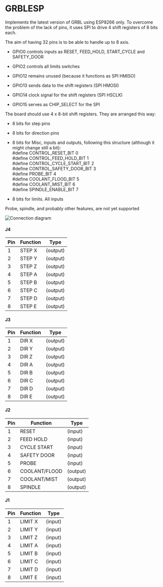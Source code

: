 # GRBLESP

Implements the latest version of GRBL using ESP8266 only. To overcome the problem of the lack of pins, 
it uses SPI to drive 4 shift registers of 8 bits each.

The aim of having 32 pins is to be able to handle up to 8 axis.

- GPIO0 controls inputs as RESET, FEED_HOLD, START_CYCLE and SAFETY_DOOR

- GPIO2 controls all limits switches

- GPIO12 remains unused (because it functions as SPI HMISO)

- GPIO13 sends data to the shift registers (SPI HMOSI) 

- GPIO14 clock signal for the shift registers (SPI HSCLK)

- GPIO15 serves as CHIP_SELECT for the SPI 

The board should use 4 x 8-bit shift registers. They are arranged this way:
- 8 bits for step pins
- 8 bits for direction pins
- 8 bits for Misc, inputs and outputs, following this structure (although it might change still a bit):  
  #define CONTROL_RESET_BIT         0  
  #define CONTROL_FEED_HOLD_BIT     1  
  #define CONTROL_CYCLE_START_BIT   2  
  #define CONTROL_SAFETY_DOOR_BIT   3  
  #define PROBE_BIT                 4  
  #define COOLANT_FLOOD_BIT         5  
  #define COOLANT_MIST_BIT          6  
  #define SPINDLE_ENABLE_BIT        7  
  
- 8 bits for limits. All inputs

Probe, spindle, and probably other features, are not yet supported

![Connection diagram](https://github.com/gcobos/grblesp/blob/master/schemas/spi-connection_schem.png)

#### J4 
|Pin|Function|Type|
|-|-|-|
| 1 | STEP X | (output) |  
| 2 | STEP Y | (output) | 
| 3 | STEP Z | (output) | 
| 4 | STEP A | (output) | 
| 5 | STEP B | (output) | 
| 6 | STEP C | (output) | 
| 7 | STEP D | (output) | 
| 8 | STEP E | (output) |

#### J3 
|Pin|Function|Type|
|-|-|-|
| 1 | DIR X |(output) | 
| 2 | DIR Y |(output) | 
| 3 | DIR Z |(output) | 
| 4 | DIR A |(output) | 
| 5 | DIR B |(output) | 
| 6 | DIR C |(output) | 
| 7 | DIR D |(output) | 
| 8 | DIR E |(output) | 

#### J2 
|Pin|Function|Type|
|-|-|-|
| 1 | RESET | (input) |
| 2 | FEED HOLD | (input) |
| 3 | CYCLE START | (input) |
| 4 | SAFETY DOOR | (input) |
| 5 | PROBE | (input) |
| 6 | COOLANT/FLOOD  |(output) |
| 7 | COOLANT/MIST  |(output) |
| 8 | SPINDLE  |(output) |

#### J1 
|Pin|Function|Type|
|-|-|-|
| 1 | LIMIT X | (input) |
| 2 | LIMIT Y | (input) |
| 3 | LIMIT Z | (input) |
| 4 | LIMIT A | (input) |
| 5 | LIMIT B | (input) |
| 6 | LIMIT C | (input) |
| 7 | LIMIT D | (input) |
| 8 | LIMIT E | (input) |
